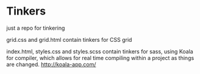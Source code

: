 # Tinkers
just a repo for tinkering

grid.css and grid.html contain tinkers for CSS grid

index.html, styles.css and styles.scss contain tinkers for sass, using Koala for compiler, which allows for real time compiling within a project as things are changed.
http://koala-app.com/
